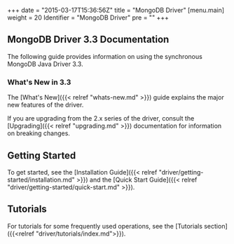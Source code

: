 +++
date = "2015-03-17T15:36:56Z"
title = "MongoDB Driver"
[menu.main]
  weight = 20
  Identifier = "MongoDB Driver"
  pre = "<i class='fa fa-arrows-h'></i>"
+++

## MongoDB Driver 3.3 Documentation

The following guide provides information on using the synchronous
MongoDB Java Driver 3.3.

### What's New in 3.3

The [What's New]({{< relref "whats-new.md" >}}) guide explains
the major new features of the driver.

If you are upgrading from the 2.x series of the driver, consult the
[Upgrading]({{< relref "upgrading.md" >}}) documentation for
information on breaking changes.

## Getting Started

To get started, see the [Installation Guide]({{< relref "driver/getting-started/installation.md" >}}) and the [Quick Start Guide]({{< relref "driver/getting-started/quick-start.md" >}}).

## Tutorials

For tutorials for some frequently used operations, see the [Tutorials section]({{<relref "driver/tutorials/index.md">}}).

